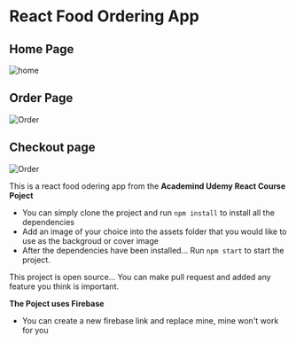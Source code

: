 # React Food Ordering App

## Home Page
![home](https://i.ibb.co/QX4vYgq/1.png)

## Order Page
![Order](https://i.ibb.co/2FsHGKt/2.jpg)

## Checkout page
![Order](https://i.ibb.co/74Bvj1Y/3.jpg)

This is a react food odering app from the **Academind Udemy React Course Poject**
- You can simply clone the project and run `npm install` to install all the dependencies
- Add an image of your choice into the assets folder that you would like to use as the backgroud or cover image
- After the dependencies have been installed... Run `npm start` to start the project.

This project is open source... You can make pull request and added any feature you think is important.

**The Poject uses Firebase**
- You can create a new firebase link and replace mine, mine won't work for you
